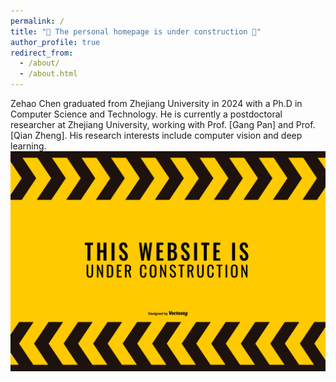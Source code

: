 ```yaml
---
permalink: /
title: "🚧 The personal homepage is under construction 🚧"
author_profile: true
redirect_from: 
  - /about/
  - /about.html
---
```

Zehao Chen graduated from Zhejiang University in 2024 with a Ph.D in Computer Science and Technology. He is currently a postdoctoral researcher at Zhejiang University, working with Prof. [Gang Pan] and Prof. [Qian Zheng]. His research interests include computer vision and deep learning.
![image](../images/website-under-construnction.png "Under Construnction")
